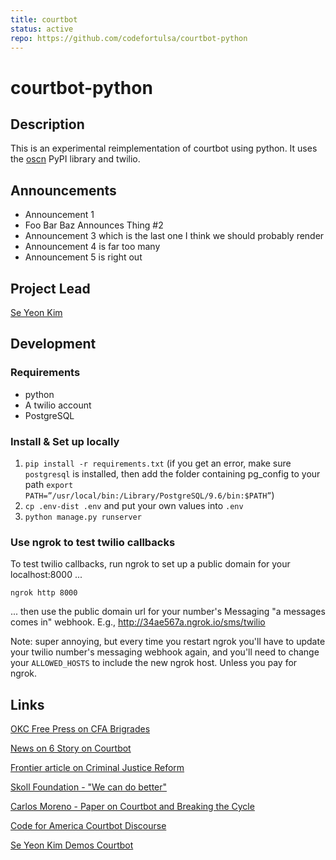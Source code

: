 ```yaml
---
title: courtbot
status: active
repo: https://github.com/codefortulsa/courtbot-python
---
```

# courtbot-python

## Description
This is an experimental reimplementation of courtbot using python. It uses the
[oscn](https://pypi.org/project/oscn/) PyPI library and twilio.

## Announcements
- Announcement 1
- Foo Bar Baz Announces Thing #2
- Announcement 3 which is the last one I think we should probably render
- Announcement 4 is far too many
- Announcement 5 is right out

## Project Lead
[Se Yeon Kim](https://github.com/syk1112)

## Development

### Requirements
* python
* A twilio account
* PostgreSQL

### Install & Set up locally
1. `pip install -r requirements.txt` (if you get an error, make sure `postgresql` is installed, then add the folder containing pg_config to your path `export PATH=”/usr/local/bin:/Library/PostgreSQL/9.6/bin:$PATH”`)
2. `cp .env-dist .env` and put your own values into `.env`
3. `python manage.py runserver`


### Use ngrok to test twilio callbacks
To test twilio callbacks, run ngrok to set up a public domain for your
localhost:8000 ...

`ngrok http 8000`

... then use the public domain url for your number's Messaging "a messages
comes in" webhook. E.g., http://34ae567a.ngrok.io/sms/twilio

Note: super annoying, but every time you restart ngrok you'll have to update
your twilio number's messaging webhook again, and you'll need to change your
`ALLOWED_HOSTS` to include the new ngrok host.  Unless you pay for ngrok.


## Links
[OKC Free Press on CFA Brigrades](https://freepressokc.com/code-america-brigades-okla-good-gov/)

[News on 6 Story on Courtbot](https://www.newson6.com/story/5e35fb222f69d76f6202d33c/courtbot-app-launches-to-help-tulsans-avoid-failuretoappear-fines)

[Frontier article on Criminal Justice Reform](https://www.readfrontier.org/stories/report-recommends-major-changes-to-tulsas-criminal-justice-system/)

[Skoll Foundation - "We can do better"](https://twitter.com/SkollFoundation/status/984100776539840512)

[Carlos Moreno - Paper on Courtbot and Breaking the Cycle](https://studylib.net/doc/25184479/courtbot-software-aims-to-help-break-the-cycle-of-high-in...)

[Code for America Courtbot Discourse](https://discourse.codeforamerica.org/c/projects/courtbot/30)

[Se Yeon Kim Demos Courtbot](https://medium.com/@chimchim237/code-for-tulsa-se-yeon-kim-demos-courtbot-51d2311658d1)
